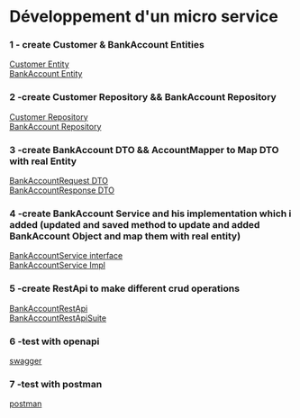 

# Développement d'un micro service
### 1 - create Customer & BankAccount Entities
[Customer Entity](ScreenShot/12.png )<br>
[BankAccount Entity](ScreenShot/11.png)
### 2 -create Customer Repository && BankAccount Repository
[Customer Repository](ScreenShot/rp.png) <br>
[BankAccount Repository](ScreenShot/rpC.png)
### 3 -create BankAccount DTO && AccountMapper to Map DTO with real Entity
[BankAccountRequest DTO](ScreenShot/dto1.png)<br>
[BankAccountResponse DTO](ScreenShot/dto2.png)
### 4 -create BankAccount Service and his implementation which i added (updated and saved method to update and added BankAccount Object and map them with real entity)
[BankAccountService  interface](ScreenShot/ser.png)<br>
[BankAccountService Impl](ScreenShot/impl.png)
### 5 -create RestApi to make different crud operations 
[BankAccountRestApi  ](ScreenShot/c1.png)<br>
[BankAccountRestApiSuite](ScreenShot/c2.png)
### 6 -test with openapi
[swagger](ScreenShot/9.png)
### 7 -test with postman
[postman](ScreenShot/10.png)


